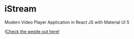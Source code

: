 # iStream
Modern Video Player Application in React JS with Material UI 5

([Check the wesite out here!](https://istreamvids.netlify.app/)

